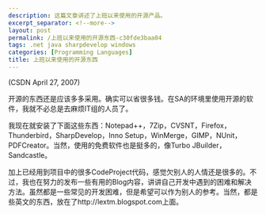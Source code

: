 ```yaml
---
description: 这篇文章讲述了上班以来使用的开源产品。
excerpt_separator: <!--more-->
layout: post
permalink: /上班以来使用的开源东西-c30fde3baa04
tags: .net java sharpdevelop windows
categories: [Programming Languages]
title: 上班以来使用的开源东西
---
```

(CSDN April 27, 2007)

开源的东西还是应该多多采用。确实可以省很多钱。在SA的环境里使用开源的软件，我就不必总是去麻烦IT组的人员了。

我现在就安装了下面这些东西：Notepad++，7Zip，CVSNT，Firefox，Thunderbird，SharpDevelop，Inno Setup，WinMerge，GIMP，NUnit，PDFCreator。当然，使用的免费软件也是挺多的，像Turbo JBuilder，Sandcastle。

加上已经用到项目中的很多CodeProject代码，感觉欠别人的人情还是很多的。不过，我也在努力的发布一些有用的Blog内容，讲讲自己开发中遇到的困难和解决方法。虽然都是一些常见的开发困难，但是希望可以作为别人的参考。当然，都是些英文的东西，放在了http://lextm.blogspot.com上面。
<!--more-->
